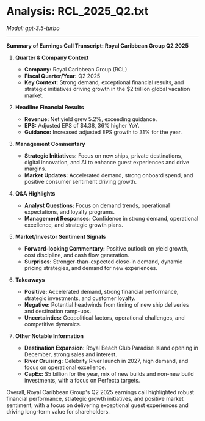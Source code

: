 # Analysis: RCL_2025_Q2.txt

*Model: gpt-3.5-turbo*

---

**Summary of Earnings Call Transcript: Royal Caribbean Group Q2 2025**

1. **Quarter & Company Context**
   - **Company:** Royal Caribbean Group (RCL)
   - **Fiscal Quarter/Year:** Q2 2025
   - **Key Context:** Strong demand, exceptional financial results, and strategic initiatives driving growth in the $2 trillion global vacation market.

2. **Headline Financial Results**
   - **Revenue:** Net yield grew 5.2%, exceeding guidance.
   - **EPS:** Adjusted EPS of $4.38, 36% higher YoY.
   - **Guidance:** Increased adjusted EPS growth to 31% for the year.

3. **Management Commentary**
   - **Strategic Initiatives:** Focus on new ships, private destinations, digital innovation, and AI to enhance guest experiences and drive margins.
   - **Market Updates:** Accelerated demand, strong onboard spend, and positive consumer sentiment driving growth.

4. **Q&A Highlights**
   - **Analyst Questions:** Focus on demand trends, operational expectations, and loyalty programs.
   - **Management Responses:** Confidence in strong demand, operational excellence, and strategic growth plans.

5. **Market/Investor Sentiment Signals**
   - **Forward-looking Commentary:** Positive outlook on yield growth, cost discipline, and cash flow generation.
   - **Surprises:** Stronger-than-expected close-in demand, dynamic pricing strategies, and demand for new experiences.

6. **Takeaways**
   - **Positive:** Accelerated demand, strong financial performance, strategic investments, and customer loyalty.
   - **Negative:** Potential headwinds from timing of new ship deliveries and destination ramp-ups.
   - **Uncertainties:** Geopolitical factors, operational challenges, and competitive dynamics.

7. **Other Notable Information**
   - **Destination Expansion:** Royal Beach Club Paradise Island opening in December, strong sales and interest.
   - **River Cruising:** Celebrity River launch in 2027, high demand, and focus on operational excellence.
   - **CapEx:** $5 billion for the year, mix of new builds and non-new build investments, with a focus on Perfecta targets.

Overall, Royal Caribbean Group's Q2 2025 earnings call highlighted robust financial performance, strategic growth initiatives, and positive market sentiment, with a focus on delivering exceptional guest experiences and driving long-term value for shareholders.